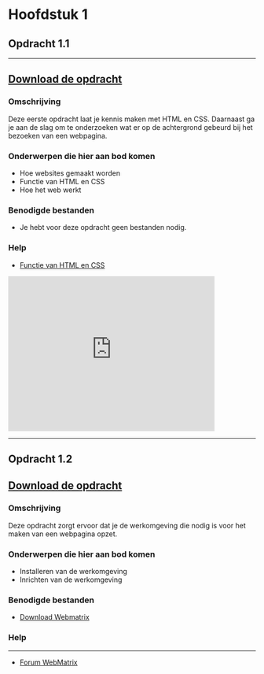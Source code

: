 # Hoofdstuk 1

## Opdracht 1.1
---
<a href="https://elo.kw1c.nl/CMS/Studie/811%20ICT-Academie/811%20VakkenInhoud/%5BB.14%20HTM%5D%20HTMLCSS/Productie/02.%20Opdrachten/Hoofdstuk%201/Opdracht%201.1.pdf" target="_blank">Download de opdracht</a>
---
### Omschrijving
Deze eerste opdracht laat je kennis maken met HTML en CSS. Daarnaast ga je aan de slag om te onderzoeken wat er op de achtergrond gebeurd bij het bezoeken van een webpagina.

### Onderwerpen die hier aan bod komen
* Hoe websites gemaakt worden 
* Functie van HTML en CSS 
* Hoe het web werkt

### Benodigde bestanden
* Je hebt voor deze opdracht geen bestanden nodig.

### Help
* [Functie van HTML en CSS](http://www.w3.org/standards/webdesign/htmlcss)
<iframe width="420" height="315" src="https://www.youtube.com/embed/cafVVwi1yEI" frameborder="0" allowfullscreen></iframe>

---

## Opdracht 1.2
<a href="https://elo.kw1c.nl/CMS/Studie/811%20ICT-Academie/811%20VakkenInhoud/%5BB.14%20HTM%5D%20HTMLCSS/Productie/02.%20Opdrachten/Hoofdstuk%201/Opdracht%201.2.pdf" target="_blank">Download de opdracht</a>
---
### Omschrijving
Deze opdracht zorgt ervoor dat je de werkomgeving die nodig is voor het maken van een webpagina opzet.

### Onderwerpen die hier aan bod komen
* Installeren van de werkomgeving
* Inrichten van de werkomgeving

### Benodigde bestanden
* [Download Webmatrix](http://go.microsoft.com/fwlink/?LinkID=286266)

### Help
---
* [Forum WebMatrix](https://forums.iis.net/1166.aspx/1?WebMatrix)

